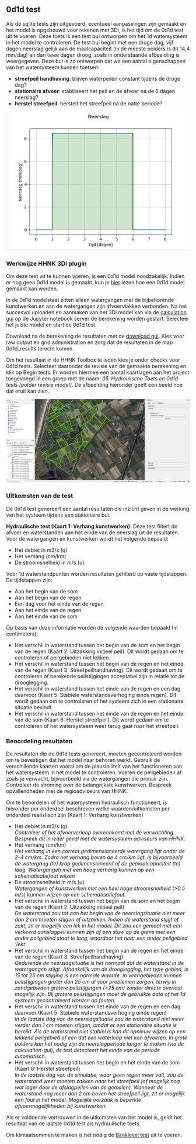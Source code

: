 ## **0d1d test**
Als de sqlite tests zijn uitgevoerd, eventueel aanpassingen zijn gemaakt en het model is opgebouwd voor rekenen met 3Di, is het tijd om de 0d1d test uit te voeren. Deze toets is een test bui ontworpen om het 1d watersysteem in het model te controleren. De test bui begint met een droge dag, vijf dagen neerslag gelijk aan de maalcapaciteit (in de meeste polders is dit 14,4 mm/dag) en dan twee dagen droog, zoals in onderstaande afbeelding is weergegeven. Deze bui is zo ontworpen dat we een aantal eigenschappen van het watersysteem kunnen toetsen:

- **streefpeil handhaving**: blijven waterpeilen constant tijdens de droge dag?
- **stationaire afvoer**: stabiliseert het peil en de afvoer na de 5 dagen neerslag?
- **herstel streefpeil**: herstelt het streefpeil na de natte periode?

![Alt text](../../../images/2_werkwijze_bwn/e_model_controleren_verbeteren/4_0d1d_test/0d1d_test_bui.PNG)


### **Werkwijze HHNK 3Di plugin**
Om deze test uit te kunnen voeren, is een 0d1d model noodzakelijk. Indien er nog geen 0d1d model is gemaakt, kun je [hier](../../4_gebruik_plugin/c_modelstaat_aanpassen.md) lezen hoe een 0d1d model gemaakt kan worden. 

In de 0d1d modelstaat zitten alleen watergangen met de bijbehorende kunstwerken en aan de watergangen zijn afvoervlakken verbonden. Na het succesvol uploaden en aanmaken van het 3Di model kan via de [calculation gui](../../4_gebruik_plugin/d_berekeningen_uitvoeren.md) op de Jupyter notebook server de berekening worden gestart. Selecteer het juiste model en start de 0d1d test.

Download na de berekening de resultaten met de [download gui](../../4_gebruik_plugin/e_downloaden_resultaten.md). Kies voor raw output en grid administration en zorg dat de resultaten in de map 0d1d_results terecht komen.

Om het resultaat in de HHNK Toolbox te laden kies je onder checks voor 0d1d tests. Selecteer daaronder de revisie van de gemaakte berekening en klik op Begin tests. Er worden hiermee een aantal kaartlagen aan het project toegevoegd in een groep met de naam: *05. Hydraulische Toets en 0d1d tests [polder revisie model]*. De afbeelding hieronder geeft een beeld hoe dat eruit kan zien.

![Alt text](../../../images/2_werkwijze_bwn/e_model_controleren_verbeteren/4_0d1d_test/0d1d_test_resultaat.PNG)

### **Uitkomsten van de test**
De 0d1d test genereert een aantal resultaten die inzicht geven in de werking van het systeem tijdens een stationaire bui. 

**Hydraulische test (Kaart 1: Verhang kunstwerken)**: Deze test filtert de afvoer en waterstanden aan het einde van de neerslag uit de resultaten. Voor de watergangen en kunstwerken wordt het volgende bepaald:
* Het debiet in m3/s (q)
* Het verhang (cm/km)
* De stroomsnelheid in m/s (u)

Voor 1d waterstandpunten worden resultaten gefilterd op vaste tijdstappen. De tijdstappen zijn:
* Aan het begin van de som
* Aan het begin van de regen
* Een dag voor het einde van de regen
* Aan het einde van de regen
* Aan het einde van de som

Op basis van deze informatie worden de volgende waarden bepaald (in centimeters):
* Het verschil in waterstand tussen het begin van de som en het begin van de regen (Kaart 2: Uitzakking initieel peil). Dit wordt gedaan om te controleren of peilgebieden niet lekken.
* Het verschil in waterstand tussen het begin van de regen en het einde van de regen (Kaart 3: Streefpeilhandhaving). Dit wordt gedaan om te controleren of berekende peilstijgingen acceptabel zijn in relatie tot de drooglegging.
* Het verschil in waterstand tussen het einde van de regen en een dag daarvoor (Kaart 5: Stabiele waterstandsverhoging einde regen). Dit wordt gedaan om te controleren of het systeem zich in een stationaire situatie bevindt.
* Het verschil in waterstand tussen het einde van de regen en het einde van de som (Kaart 6: Herstel streefpeil). Dit wordt gedaan om te controleren of het watersysteem weer terug gaat naar het streefpeil.

### **Beoordeling resultaten**
De resultaten die de 0d1d tests genereert, moeten gecontroleerd worden om te bevestigen dat het model naar behoren werkt. Gebruik de verschillende kaarten vooral om de plausibiliteit van het functioneren van het watersysteem in het model te controleren. Voeren de peilgebieden af zoals je verwacht, bijvoorbeeld via de watergangen die primair zijn. Controleer de stroming over de belangrijkste kunstwerken. Bespreek opvallendheden met de regioadviseurs van HHNK.

Om te beoordelen of het watersysteem hydraulisch functioneert, is hieronder per onderdeel beschreven welke waarden/uitkomsten per onderdeel realistisch zijn (Kaart 1: Verhang kunstwerken)
* Het debiet in m3/s (q)<br>
*Controleer of het afvoerverloop overeenkomt met de verwachting. Bespreek dit in ieder geval met de watersysteem adviseurs van HHNK.*
* Het verhang (cm/km)<br>
*Het verhang in een correct gedimensioneerde watergang ligt onder de 2-4 cm/km. Zodra het verhang boven de 4 cm/km ligt, is bijvoorbeeld de watergang (te) krap gedimensioneerd of de gemaalcapaciteit (te) laag. Watergangen met een hoog verhang kunnen op een schematisatiefout wijzen*
* De stroomsnelheid in m/s (u)<br>
*Watergangen of kunstwerken met een heel hoge stroomsnelheid (>0.5 m/s) kunnen wijzen op een schematisatiefout.*
* Het verschil in waterstand tussen het begin van de som en het begin van de regen (Kaart 2: Uitzakking initieel peil)<br>
*De waterstand zou tot aan het begin van de neerslagsituatie niet meer dan 2 cm moeten stijgen of uitzakken. Indien de waterstand stijgt of zakt, zit er mogelijk een lek in het model. Dit zou een gemaal met een verkeerd aanslagpeil kunnen zijn of een stuw op de grens met een ander peilgebied staat te laag, waardoor het naar een ander peilgebied 'lekt'*  
* Het verschil in waterstand tussen het begin van de regen en het einde van de regen (Kaart 3: Streefpeilhandhaving)<br>
*Gedurende de neerslagsituatie is het normaal dat de waterstand in de watergangen stijgt. Afhankelijk van de drooglegging, het type gebied, is 15 tot 25 cm stijging is een normale waarde.  In veengebieden kunnen peilstijgingen groter dan 25 cm al voor problemen zorgen, terwijl in zandgebieden grotere peilstijgingen (>25 cm) zonder directe overlast mogelijk zijn. Bij grotere peilstijgingen moet de gebruikte data of het 1d systeem gecontroleerd worden op fouten.*
* Het verschil in waterstand tussen het einde van de regen en een dag daarvoor (Kaart 5: Stabiele waterstandsverhoging einde regen)<br>
*In de laatste dag van de neerslagsituatie zou de waterstand niet meer verder dan 1 cm moeten stijgen, omdat er een stationaire situatie is bereikt. Als de waterstand niet stabiel is kan dit opnieuw wijzen op een lekkend peilgebied of een dat een waterloop niet kan afvoeren. In grote polders kan het nodig zijn de neerslagperiode langer te maken (via de calculaiton-gui), de test detecteert het einde van de periode automatisch.*
* Het verschil in waterstand tussen het begin en het einde van de som (Kaart 6: Herstel streefpeil)<br>
*In de laatste dag van de simulatie, waar geen regen meer valt, zou de waterstand weer moeten zakken naar het streefpeil (of mogelijk nog wat lager door de afslagpeilen van de gemalen). Wanneer de waterstand nog meer dan 2 cm boven het streefpeil ligt, zit er mogelijk een fout in het model. Mogelijke oorzaak is beperkte afvoermogelijkheden bij kunstwerken.*

Als er voldoende vertrouwen in de uitkomsten van het model is, geldt het resultaat van de laatste 0d1d test als hydraulische toets. 

Om klimaatsommen te maken is het nodig de [Banklevel test](h_banklevel_test.md) uit te voeren.
